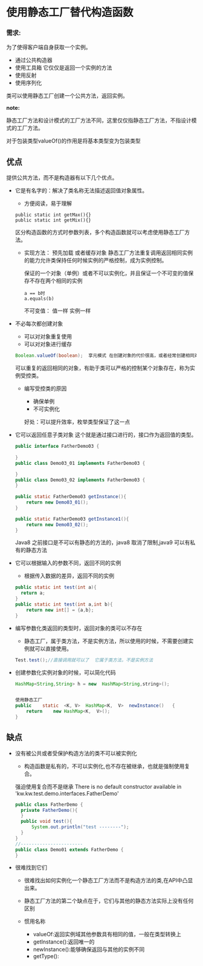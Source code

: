 # 使用静态工厂替代构造函数

### 需求:

为了使得客户端自身获取一个实例。

- 通过公共构造器
- 使用工具箱   它仅仅是返回一个实例的方法
- 使用反射
- 使用序列化

类可以使用静态工厂创建一个公共方法，返回实例。

**note:**

静态工厂方法和设计模式的工厂方法不同，这里仅仅指静态工厂方法，不指设计模式的工厂方法。

对于包装类型valueOf()的作用是将基本类型变为包装类型

## 优点

提供公共方法，而不是构造器有以下几个优点。

- 它是有名字的：解决了类名称无法描述返回值对象属性。
   - 方便阅读，易于理解
   ```
   public static int getMax(){}
   public static int getMix(){}
   ```

   区分构造函数的方式时参数列表，多个构造函数就可以考虑使用静态工厂方法。

   - 实现方法：
       预先加载
       或者缓存对象
       静态工厂方法重复调用返回相同实例的能力允许类保持任何时候实例的严格控制，成为实例控制。
       
       保证的一个对象（单例）或者不可以实例化，并且保证一个不可变的值保存不存在两个相同的实例
       ```
       a == b时
       a.equals(b)  
       ```
       不可变值：  值一样 实例一样
       
   
- 不必每次都创建对象

    - 可以对对象重复使用
    - 可以对对象进行缓存

    ```java
    Boolean.valueOf(boolean);  享元模式 在创建对象的代价很高，或者经常创建相同对象
    ```

    可以重复的返回相同的对象，有助于类可以严格的控制某个对象存在，称为实例受控类。

    - 编写受控类的原因

      - 确保单例
      - 不可实例化

      好处：可以提升效率，枚举类型保证了这一点

- 它可以返回任意子类对象
    这个就是通过接口进行的，接口作为返回值的类型。
    
    ```java
    public interface FatherDemo03 {
        
    }
    public class Demo03_01 implements FatherDemo03 {
    
    }
    public class Demo03_02 implements FatherDemo03 {
    }   
      
    public static FatherDemo03 getInstance(){
        return new Demo03_01();
    }
    
    public static FatherDemo03 getInstance1(){
        return new Demo03_02();
    }
    ```
    
    Java8 之前接口是不可以有静态的方法的，java8 取消了限制,java9 可以有私有的静态方法
    
- 它可以根据输入的参数不同，返回不同的实例
    - 根据传入数据的差异，返回不同的实例
    ```java
  public static int test(int a){
      return a;
  }      
  public static int test(int a,int b){
        return new int[] = {a,b};
    }      
    
  ```

- 编写参数化类返回的类型时，返回对象的类可以不存在
    - 静态工厂，属于类方法，不是实例方法，所以使用的时候，不需要创建实例就可以直接使用。
    ```java
    Test.test();//直接调用就可以了  它属于类方法，不是实例方法
    ```
    
- 创建参数化实例对象的时候，可以简化代码

  ```java
  HashMap<String,String> h = new  HashMap<String,string>();
  
  
  使用静态工厂
  public	static	<K,	V>	HashMap<K,	V>	newInstance()	{				
      return	new	HashMap<K,	V>(); 
  }
  ```

  

## 缺点

- 没有被公共或者受保护构造方法的类不可以被实例化
    - 构造函数是私有的，不可以实例化,也不存在被继承，也就是强制使用复合。

    强迫使用复合而不是继承
    There is no default constructor available in 'kw.kw.test.demo.interfaces.FatherDemo'
    ```java
    public class FatherDemo {
      private FatherDemo(){  
      }  
      public void test(){
          System.out.println("test --------");
      }
    }
    //-----------------------
    public class Demo01 extends FatherDemo {
    }
    ```
  
- 很难找到它们
  
    - 很难找出如何实例化一个静态工厂方法而不是构造方法的类,在API中凸显出来。
    - 静态工厂方法的第二个缺点在于，它们与其他的静态方法实际上没有任何区别

    - 惯用名称
        - valueOf:返回实例域其他参数具有相同的值，一般在类型转换上
        - getInstance():返回唯一的
        - newInstance():能够确保返回与其他的实例不同
        - getType():